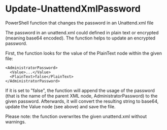 # Update-UnattendXmlPassword
PowerShell function that changes the password in an Unattend.xml file

The password in an unattend.xml could defined in plain text or encrypted (meaning base64 encoded). The function helps to update an encrypted password.

First, the function looks for the value of the PlainText node within the given file:

    <AdministratorPassword>
      <Value>...</Value>
      <PlainText>false</PlainText>
    </AdministratorPassword>

If it is set to "false", the function will append the usage of the password (that is the name of the parent XML node, AdministratorPassword) to the given password. Afterwards, it will convert the resulting string to base64, update the Value node (see above) and save the file.

Please note: the function overwrites the given unattend.xml without warnings.
